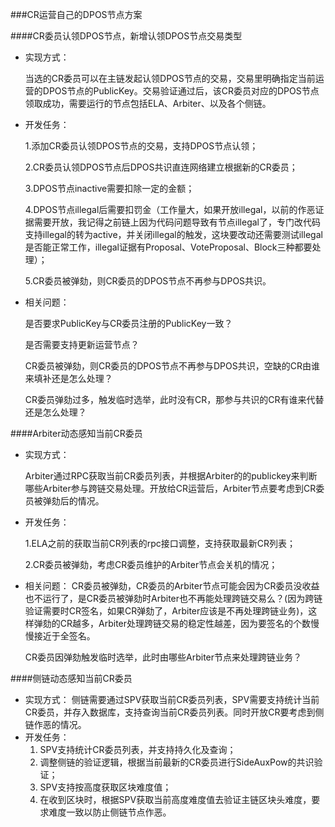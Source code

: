 ###CR运营自己的DPOS节点方案

####CR委员认领DPOS节点，新增认领DPOS节点交易类型

- 实现方式：

  当选的CR委员可以在主链发起认领DPOS节点的交易，交易里明确指定当前运营的DPOS节点的PublicKey。交易验证通过后，该CR委员对应的DPOS节点领取成功，需要运行的节点包括ELA、Arbiter、以及各个侧链。

- 开发任务：

  1.添加CR委员认领DPOS节点的交易，支持DPOS节点认领；

  2.CR委员认领DPOS节点后DPOS共识直连网络建立根据新的CR委员；

  3.DPOS节点inactive需要扣除一定的金额；

  4.DPOS节点illegal后需要扣罚金（工作量大，如果开放illegal，以前的作恶证据需要开放，我记得之前链上因为代码问题导致有节点illegal了，专门改代码支持illegal的转为active，并关闭illegal的触发，这块要改动还需要测试illegal是否能正常工作，illegal证据有Proposal、VoteProposal、Block三种都要处理）；

  5.CR委员被弹劾，则CR委员的DPOS节点不再参与DPOS共识。

- 
  相关问题：

  是否要求PublicKey与CR委员注册的PublicKey一致？

  是否需要支持更新运营节点？

  CR委员被弹劾，则CR委员的DPOS节点不再参与DPOS共识，空缺的CR由谁来填补还是怎么处理？

  CR委员弹劾过多，触发临时选举，此时没有CR，那参与共识的CR有谁来代替还是怎么处理？

  

####Arbiter动态感知当前CR委员

- 实现方式：

  Arbiter通过RPC获取当前CR委员列表，并根据Arbiter的的publickey来判断哪些Arbiter参与跨链交易处理。开放给CR运营后，Arbiter节点要考虑到CR委员被弹劾后的情况。

- 开发任务：

  1.ELA之前的获取当前CR列表的rpc接口调整，支持获取最新CR列表；

  2.CR委员被弹劾，考虑CR委员维护的Arbiter节点会关机的情况；

- 相关问题：
  CR委员被弹劾，CR委员的Arbiter节点可能会因为CR委员没收益也不运行了，是CR委员被弹劾时Arbiter也不再能处理跨链交易么？(因为跨链验证需要时CR签名，如果CR弹劾了，Arbiter应该是不再处理跨链业务)，这样弹劾的CR越多，Arbiter处理跨链交易的稳定性越差，因为要签名的个数慢慢接近于全签名。

  CR委员因弹劾触发临时选举，此时由哪些Arbiter节点来处理跨链业务？



####侧链动态感知当前CR委员

- 实现方式：
  侧链需要通过SPV获取当前CR委员列表，SPV需要支持统计当前CR委员，并存入数据库，支持查询当前CR委员列表。同时开放CR要考虑到侧链作恶的情况。
- 开发任务：
  1. SPV支持统计CR委员列表，并支持持久化及查询；
  2. 调整侧链的验证逻辑，根据当前最新的CR委员进行SideAuxPow的共识验证；
  3. SPV支持按高度获取区块难度值；
  4. 在收到区块时，根据SPV获取当前高度难度值去验证主链区块头难度，要求难度一致以防止侧链节点作恶。


